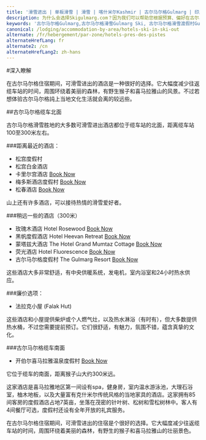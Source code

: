 ```yaml
---
title: '滑雪进出 | 单板滑雪 | 滑雪 | 喀什米尔Kashmir | 古尔马尔格Gulmarg | 印度India | Skigulmarg.com'
description: 为什么会选择Skigulmarg.com？因为我们可以帮助您根据预算、偏好在古尔马尔格(Gulmarg)理想位置预订住宿，并提供优惠和套餐。
keywords: '古尔马尔格Gulmarg,古尔马尔格滑雪Gulmarg Ski, 古尔马尔格滑雪渡假村Gulmarg Ski Resort, 喀什米尔滑雪Skiing in the Himalayas, 印度滑雪Skiing in India, 喜马拉雅Himalaya, 喀什米尔Kashmir, Skigulmarg.com'
canonical: /lodging/accommodation-by-area/hotels-ski-in-ski-out
alternate: /fr/hebergement/par-zone/hotels-pres-des-pistes
alternateHrefLang: fr
alternate2: /cn
alternateHrefLang2: zh-hans
---
```


#深入瞭解

在古尔马尔格住宿期间，可滑雪进出的酒店是一种很好的选择。它大幅度减少往返缆车站的时间，周围环绕着美丽的森林，有野生猴子和喜马拉雅山的风景。不过若想体验古尔马尔格訰上当地文化生活就会离的较远些。

##古尔马尔格缆车北面

古尔马尔格滑雪胜地的大多数可滑雪进出酒店都位于缆车站的北面，距离缆车站100至300米左右。

###距离最近的酒店：

+ 松宫度假村
+ 松宫白金酒店
+ 卡里尔宫酒店 [Book Now](https://www.agoda.com/partners/partnersearch.aspx?pcs=1&cid=1650708&hl=en&hid=460539&target=_blank&classes=lodging-button)
+ 梅多斯酒店度假村 [Book Now](https://www.agoda.com/gulmarg-meadows-resort/hotel/gulmarg-in.html?cid=1650708&target=_blank&classes=lodging-button)
+ 松春酒店 [Book Now](https://www.agoda.com/hotel-pine-spring-gulmarg/hotel/gulmarg-in.html?cid=1650708&target=_blank&classes=lodging-button)

山上还有许多酒店，可以接待热情的滑雪爱好者。

###稍远一些的酒店（300米）

+ 玫瑰木酒店 Hotel Rosewood [Book Now](https://www.agoda.com/partners/partnersearch.aspx?pcs=1&cid=1650708&hl=en&hid=2984077&target=_blank&classes=lodging-button)
+ 黑帆度假酒店 Hotel Heevan Retreat [Book Now](https://www.agoda.com/partners/partnersearch.aspx?pcs=1&cid=1650708&hl=en&hid=446656&target=_blank&classes=lodging-button)
+ 蒙塔兹大酒店 The Hotel Grand Mumtaz Cottage [Book Now](https://www.agoda.com/grand-mumtaz-resort/hotel/gulmarg-in.html?cid=1650708&target=_blank&classes=lodging-button)
+ 荧光酒店 Hotel Fluorescence [Book Now](https://www.agoda.com/partners/partnersearch.aspx?pcs=1&cid=1650708&hl=en&hid=1495766&target=_blank&classes=lodging-button)
+ 古尔马尔格度假村 The Gulmarg Resort [Book Now](https://www.agoda.com/gulmarg-resorts/hotel/gulmarg-in.html?cid=1650708&target=_blank&classes=lodging-button)

这些酒店大多非常舒适，有中央供暖系统，发电机，室内浴室和24小时热水供应。

###廉价选项：

+ 法拉克小屋 (Falak Hut)

这些酒店和小屋提供柴炉或个人燃气灶，以及热水淋浴（有时有），但大多数提供热水桶，不过您需要提前预订。它们很舒适，有魅力，氛围不错，蕴含真挚的文化。

###古尔马尔格缆车南面

+ 开伯尔喜马拉雅温泉度假村 [Book Now](https://www.agoda.com/the-khyber-himalayan-resort-spa/hotel/gulmarg-in.html?cid=1650708&target=_blank&classes=lodging-button)

它位于缆车的南面，距离猴子山大约300米远。

这家酒店是喜马拉雅地区第一间设有spa，健身房，室内温水游泳池，大理石浴室，柚木地板，以及大量富有克什米尔传统风格的当地家具的酒店。这家拥有85间客房的度假酒店占地7英亩，坐落在茂密的针叶树、松树和雪松树林中。客人有4间餐厅可选，度假村还设有全年开放的礼宾服务。

在古尔马尔格住宿期间，可滑雪进出的住宿是个很好的选择。它大幅度减少往返缆车站的时间，周围环绕着美丽的森林，有野生的猴子和喜马拉雅山的壮丽景色。
